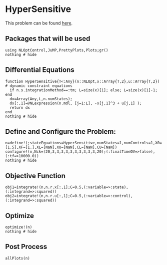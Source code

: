 # HyperSensitive

This problem can be found [here](http://www.gpops2.com/Examples/Brachistochrone.html).


## Packages that will be used

```@example HyperSensitive
using NLOptControl,JuMP,PrettyPlots,Plots;gr()
nothing # hide
```

## Differential Equations

```@example HyperSensitive
function HyperSensitive{T<:Any}(n::NLOpt,x::Array{T,2},u::Array{T,2}) # dynamic constraint equations
  if n.s.integrationMethod==:tm; L=size(x)[1]; else; L=size(x)[1]-1; end
  dx=Array(Any,L,n.numStates);
  dx[:,1]=@NLexpression(n.mdl, [j=1:L], -x[j,1]^3 + u[j,1] );
  return dx
end
nothing # hide
```

## Define and Configure the Problem:
```@example HyperSensitive
n=define!(;stateEquations=HyperSensitive,numStates=1,numControls=1,X0=[1.5],XF=[1.],XL=[NaN],XU=[NaN],CL=[NaN],CU=[NaN])
configure!(n,Nck=[20,3,3,3,3,3,3,3,3,3,3,20];(:finalTimeDV=>false),(:tf=>10000.0))
nothing # hide
```

## Objective Function
```@example HyperSensitive
obj1=integrate!(n,n.r.x[:,1];C=0.5,(:variable=>:state),(:integrand=>:squared))
obj2=integrate!(n,n.r.u[:,1];C=0.5,(:variable=>:control),(:integrand=>:squared))
```

## Optimize
```@example HyperSensitive
optimize!(n)
nothing # hide
```
## Post Process
```@example HyperSensitive
allPlots(n)
```
